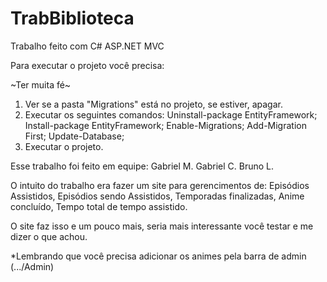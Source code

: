 # TrabBiblioteca
Trabalho feito com C# ASP.NET MVC

Para executar o projeto você precisa: 

~Ter muita fé~

1. Ver se a pasta "Migrations" está no projeto, se estiver, apagar. 
2. Executar os seguintes comandos: 
   Uninstall-package EntityFramework;
   Install-package EntityFramework;
   Enable-Migrations;
   Add-Migration First;
   Update-Database;
3. Executar o projeto. 

Esse trabalho foi feito em equipe:
Gabriel M. 
Gabriel C.
Bruno L. 

O intuito do trabalho era fazer um site para gerencimentos de:
Episódios Assistidos, 
Episódios sendo Assistidos,
Temporadas finalizadas,
Anime concluído, 
Tempo total de tempo assistido. 

O site faz isso e um pouco mais, seria mais interessante você testar e me dizer o que achou. 

*Lembrando que você precisa adicionar os animes pela barra de admin (.../Admin) 
 
